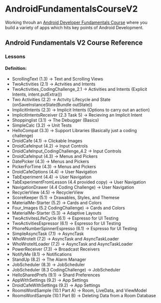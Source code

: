 # AndroidFundamentalsCourseV2

Working throuh an [Android Developer Fundamentals Course](https://developer.android.com/courses/fundamentals-training/overview-v2) where you build a variety of apps which hits key points of Android Development. 


## Android Fundamentals V2 Course Reference

### **Lessons**
#### Definition:
- ScrollingText (1.3) -> Text and Scrolling Views
- TwoActivities (2.1) -> Actvities and Intents
- TwoActivities_CodingChallenge_2.1 -> Activities and Intents (Explicit Intents, intent.putExtra())
- Two Activities (2.2) -> Actvity Lifecycle and State (onSaveInstanceState(Bundle outState))
- ImplicitIntents (2.3) -> Implicit Intents (Options to carry out an action)
- ImplicitIntentsReceiver (2.3 Task 5) -> Recieving an Implicit Intent
- Shoppinglist (3.1) -> The Debugger (Basics)
- SimpleCalc (3.2) -> Unit Tests
- HelloCompat (3.3) -> Support Libraries (Basically just a coding challenge)
- DroidCafe (4.1) -> Clickable Images
- DroidCafeInput (4.2) -> Input Controls
- DroidCafeInput_CodingChallenge_4.2 -> Input Controls
- DroidCafeInput (4.3) -> Menus and Pickers
- DatePicker (4.3) -> Menus and Pickers
- PickerForTime (4.3) -> Menus and Pickers
- DroidCafeOptions (4.4) -> User Navigation
- TabExperiment (4.4) -> User Navigation
- TabExperimentFromLesson (4.4 provided copy) -> User Navigation
- NavigationDrawer (4.4 Coding Challenge) -> User Navigation
- RecyclerView (4.5) -> RecyclerView
- ScoreKeeper (5.1) -> Drawables, Styles, and Themese
- MaterialMe-Starter (5.2) -> Cards and Colors
- Four_Images (5.2 CodingChallenge) -> Cards and Colors
- MaterialMe-Starter (5.3) -> Adaptive Layouts
- TwoActivitesLifeCycle (6.1) -> Espresso for UI Testing
- TwoActivitiesEspressor (6.1) -> Espresso for UI Testing
- PhoneNumberSpinnerEspresso (6.1) -> Espresso for UI Testing
- SimpleAsyncTask (7.1) -> AsyncTask
- WhoWroteIt (7.2) -> AsyncTask and AsyncTaskLoader
- WhoWroteItLoader (7.2) -> AsyncTask and AsyncTaskLoader
- PowerReceiver (7.3) -> Broadcast Receivers 
- NotifyMe (8.1) -> Notifications
- StandUp (8.2) -> The Alarm Manager
- JobScheduler (8.3) -> JobScheduler
- JobScheduler (8.3 CodingChallenge) -> JobScheduler
- HelloSharedPrefs (9.1) -> Shard Preferences
- AppWithSettings (9.2) -> App Settings
- DroidCafeWithSettings (9.2) -> App Settings
- RoomsWordSample (10.1 Part A) -> Room, LiveData, and ViewModel
- RoomsWordSample (10.1 Part B) -> Deleting Data from a Room Database

